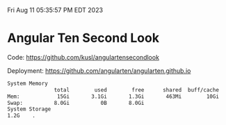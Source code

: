 Fri Aug 11 05:35:57 PM EDT 2023

# Angular Ten Second Look

Code: https://github.com/kusl/angulartensecondlook

Deployment: https://github.com/angularten/angularten.github.io

```bash
System Memory
               total        used        free      shared  buff/cache   available
Mem:            15Gi       3.1Gi       1.3Gi       463Mi        10Gi        11Gi
Swap:          8.0Gi          0B       8.0Gi
System Storage
1.2G	.
```
```bash
